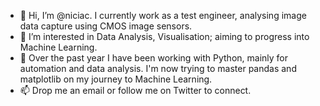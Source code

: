 - 👋 Hi, I’m @niciac. I currently work as a test engineer, analysing image data capture using CMOS image sensors.
- 👀 I’m interested in Data Analysis, Visualisation; aiming to progress into Machine Learning.
- 🌱 Over the past year I have been working with Python, mainly for automation and data analysis. I'm now trying to master pandas and matplotlib on my journey to Machine Learning.
- 📫 Drop me an email or follow me on Twitter to connect.

<!---
niciac/niciac is a ✨ special ✨ repository because its `README.md` (this file) appears on your GitHub profile.
You can click the Preview link to take a look at your changes.
--->

